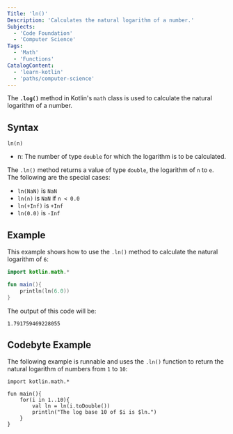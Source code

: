 ```yaml
---
Title: 'ln()'
Description: 'Calculates the natural logarithm of a number.'
Subjects:
  - 'Code Foundation'
  - 'Computer Science'
Tags:
  - 'Math'
  - 'Functions'
CatalogContent:
  - 'learn-kotlin'
  - 'paths/computer-science'
---
```


The **`.log()`** method in Kotlin's `math` class is used to calculate the natural logarithm of a number.

## Syntax

```pseudo
ln(n)
```

- n: The number of type `double` for which the logarithm is to be calculated.

The `.ln()` method returns a value of type `double`, the logarithm of `n` to `e`. The following are the special cases:

- `ln(NaN)` is `NaN`
- `ln(n)` is `NaN` if `n < 0.0`
- `ln(+Inf)` is `+Inf`
- `ln(0.0)` is `-Inf`

## Example

This example shows how to use the `.ln()` method to calculate the natural logarithm of `6`:

```kotlin
import kotlin.math.*

fun main(){
    println(ln(6.0))
}
```

The output of this code will be:

```shell
1.791759469228055
```

## Codebyte Example

The following example is runnable and uses the `.ln()` function to return the natural logarithm of numbers from `1` to `10`:

```codebyte/kotlin
import kotlin.math.*

fun main(){
    for(i in 1..10){
        val ln = ln(i.toDouble())
        println("The log base 10 of $i is $ln.")
    }
}
```
